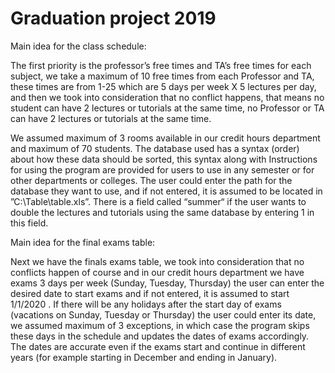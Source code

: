 # Graduation project 2019

Main idea for the class schedule:

The first priority is the professor’s free times and TA’s free times for each subject, we take a maximum of 10 free times from each
Professor and TA, these times are from 1-25 which are 5 days per week X 5 lectures per day, and then we took into consideration that
no conflict happens, that means no student can have 2 lectures or tutorials at the same time, no Professor or TA can have 2 lectures
or tutorials at the same time.

We assumed maximum of 3 rooms available in our credit hours department and maximum of 70 students. The database used has a syntax (order)
about how these data should be sorted, this syntax along with Instructions for using the program are provided for users to use in any
semester or for other departments or colleges. The user could enter the path for the database they want to use, and if not entered,
it is assumed to be located in ”C:\Table\table.xls”.
There is a field called “summer“ if the user wants to double the lectures and tutorials using the same database by entering 1 in this field.


Main idea for the final exams table:

Next we have the finals exams table, we took into consideration that no conflicts happen of course and in our credit hours department we
have exams 3 days per week (Sunday, Tuesday, Thursday) the user can enter the desired date to start exams and if not entered, it is
assumed to start 1/1/2020 . If there will be any holidays after the start day of exams (vacations on Sunday, Tuesday or Thursday)
the user could enter its date, we assumed maximum of 3 exceptions, in which case the program skips these days in the schedule and
updates the dates of exams accordingly.
The dates are accurate even if the exams start and continue in different years (for example starting in December and ending in January).

